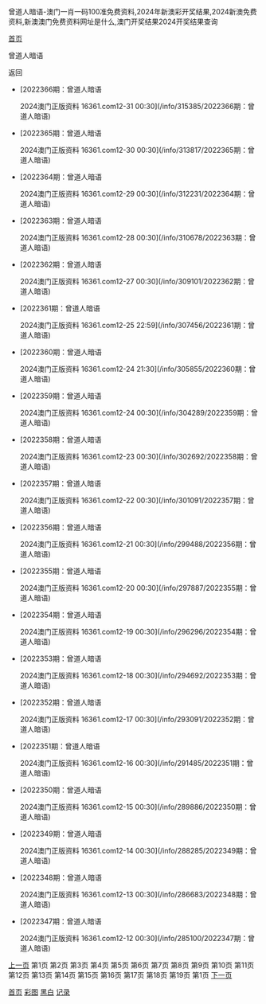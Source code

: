 曾道人暗语-澳门一肖一码100准免费资料,2024年新澳彩开奖结果,2024新澳免费资料,新澳澳门免费资料网址是什么,澳门开奖结果2024开奖结果查询



[首页](/)

曾道人暗语

返回

* [2022366期：曾道人暗语

  2024澳门正版资料 16361.com12-31 00:30](/info/315385/2022366期：曾道人暗语)
* [2022365期：曾道人暗语

  2024澳门正版资料 16361.com12-30 00:30](/info/313817/2022365期：曾道人暗语)
* [2022364期：曾道人暗语

  2024澳门正版资料 16361.com12-29 00:30](/info/312231/2022364期：曾道人暗语)
* [2022363期：曾道人暗语

  2024澳门正版资料 16361.com12-28 00:30](/info/310678/2022363期：曾道人暗语)
* [2022362期：曾道人暗语

  2024澳门正版资料 16361.com12-27 00:30](/info/309101/2022362期：曾道人暗语)
* [2022361期：曾道人暗语

  2024澳门正版资料 16361.com12-25 22:59](/info/307456/2022361期：曾道人暗语)
* [2022360期：曾道人暗语

  2024澳门正版资料 16361.com12-24 21:30](/info/305855/2022360期：曾道人暗语)
* [2022359期：曾道人暗语

  2024澳门正版资料 16361.com12-24 00:30](/info/304289/2022359期：曾道人暗语)
* [2022358期：曾道人暗语

  2024澳门正版资料 16361.com12-23 00:30](/info/302692/2022358期：曾道人暗语)
* [2022357期：曾道人暗语

  2024澳门正版资料 16361.com12-22 00:30](/info/301091/2022357期：曾道人暗语)
* [2022356期：曾道人暗语

  2024澳门正版资料 16361.com12-21 00:30](/info/299488/2022356期：曾道人暗语)
* [2022355期：曾道人暗语

  2024澳门正版资料 16361.com12-20 00:30](/info/297887/2022355期：曾道人暗语)
* [2022354期：曾道人暗语

  2024澳门正版资料 16361.com12-19 00:30](/info/296296/2022354期：曾道人暗语)
* [2022353期：曾道人暗语

  2024澳门正版资料 16361.com12-18 00:30](/info/294692/2022353期：曾道人暗语)
* [2022352期：曾道人暗语

  2024澳门正版资料 16361.com12-17 00:30](/info/293091/2022352期：曾道人暗语)
* [2022351期：曾道人暗语

  2024澳门正版资料 16361.com12-16 00:30](/info/291485/2022351期：曾道人暗语)
* [2022350期：曾道人暗语

  2024澳门正版资料 16361.com12-15 00:30](/info/289886/2022350期：曾道人暗语)
* [2022349期：曾道人暗语

  2024澳门正版资料 16361.com12-14 00:30](/info/288285/2022349期：曾道人暗语)
* [2022348期：曾道人暗语

  2024澳门正版资料 16361.com12-13 00:30](/info/286683/2022348期：曾道人暗语)
* [2022347期：曾道人暗语

  2024澳门正版资料 16361.com12-12 00:30](/info/285100/2022347期：曾道人暗语)

[上一页](javascript:;)
第1页
第2页
第3页
第4页
第5页
第6页
第7页
第8页
第9页
第10页
第11页
第12页
第13页
第14页
第15页
第16页
第17页
第18页
第19页
第1页
[下一页](/list/曾道人暗语/2)

[首页](/)
[彩图](/photo/color)
[黑白](/photo/black)
[记录](/page/history)